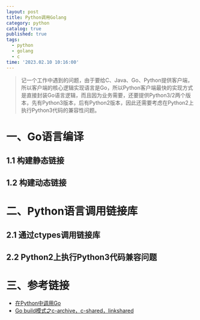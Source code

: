 ```yaml
---
layout: post
title: Python调用Golang
category: python
catalog: true
published: true
tags:
  - python
  - golang
  - c
time: '2023.02.10 10:16:00'
---
```

> 记一个工作中遇到的问题，由于要给C、Java、Go、Python提供客户端，所以客户端的核心逻辑实现语言是Go，所以Python客户端最快的实现方式是直接封装Go语言逻辑，而且因为业务需要，还要提供Python3/2两个版本，先有Python3版本，后有Python2版本，因此还需要考虑在Python2上执行Python3代码的兼容性问题。

# 一、Go语言编译
## 1.1 构建静态链接
## 1.2 构建动态链接

# 二、Python语言调用链接库
## 2.1 通过ctypes调用链接库
## 2.2 Python2上执行Python3代码兼容问题

# 三、参考链接
- [在Python中调用Go](https://zhuanlan.zhihu.com/p/518374146)
- [Go build模式之c-archive，c-shared，linkshared](https://davidchan0519.github.io/2019/04/05/go-buildmode-c/)